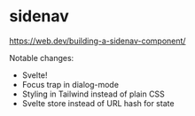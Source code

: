 # sidenav

https://web.dev/building-a-sidenav-component/

Notable changes:

- Svelte!
- Focus trap in dialog-mode
- Styling in Tailwind instead of plain CSS
- Svelte store instead of URL hash for state
